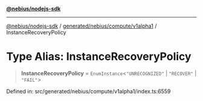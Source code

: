 [**@nebius/nodejs-sdk**](../../../../../README.md)

***

[@nebius/nodejs-sdk](../../../../../README.md) / [generated/nebius/compute/v1alpha1](../README.md) / InstanceRecoveryPolicy

# Type Alias: InstanceRecoveryPolicy

> **InstanceRecoveryPolicy** = `EnumInstance`\<`"UNRECOGNIZED"` \| `"RECOVER"` \| `"FAIL"`\>

Defined in: src/generated/nebius/compute/v1alpha1/index.ts:6559
